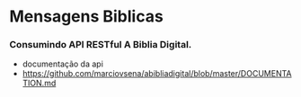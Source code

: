 # Mensagens Biblicas
### Consumindo API RESTful A Biblia Digital.


- documentação da api
- https://github.com/marciovsena/abibliadigital/blob/master/DOCUMENTATION.md